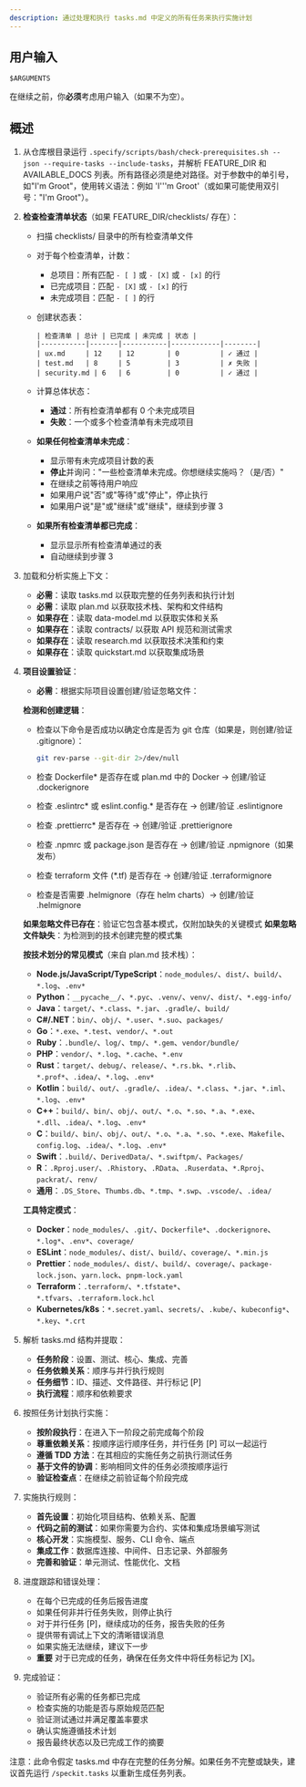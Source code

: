 ```yaml
---
description: 通过处理和执行 tasks.md 中定义的所有任务来执行实施计划
---
```


## 用户输入

```text
$ARGUMENTS
```

在继续之前，你**必须**考虑用户输入（如果不为空）。

## 概述

1. 从仓库根目录运行 `.specify/scripts/bash/check-prerequisites.sh --json --require-tasks --include-tasks`，并解析 FEATURE_DIR 和 AVAILABLE_DOCS 列表。所有路径必须是绝对路径。对于参数中的单引号，如"I'm Groot"，使用转义语法：例如 'I'\''m Groot'（或如果可能使用双引号："I'm Groot"）。

2. **检查检查清单状态**（如果 FEATURE_DIR/checklists/ 存在）：
   - 扫描 checklists/ 目录中的所有检查清单文件
   - 对于每个检查清单，计数：
     - 总项目：所有匹配 `- [ ]` 或 `- [X]` 或 `- [x]` 的行
     - 已完成项目：匹配 `- [X]` 或 `- [x]` 的行
     - 未完成项目：匹配 `- [ ]` 的行
   - 创建状态表：

     ```text
     | 检查清单 | 总计 | 已完成 | 未完成 | 状态 |
     |-----------|-------|-----------|------------|--------|
     | ux.md     | 12    | 12        | 0          | ✓ 通过 |
     | test.md   | 8     | 5         | 3          | ✗ 失败 |
     | security.md | 6   | 6         | 0          | ✓ 通过 |
     ```

   - 计算总体状态：
     - **通过**：所有检查清单都有 0 个未完成项目
     - **失败**：一个或多个检查清单有未完成项目

   - **如果任何检查清单未完成**：
     - 显示带有未完成项目计数的表
     - **停止**并询问："一些检查清单未完成。你想继续实施吗？（是/否）"
     - 在继续之前等待用户响应
     - 如果用户说"否"或"等待"或"停止"，停止执行
     - 如果用户说"是"或"继续"或"继续"，继续到步骤 3

   - **如果所有检查清单都已完成**：
     - 显示显示所有检查清单通过的表
     - 自动继续到步骤 3

3. 加载和分析实施上下文：
   - **必需**：读取 tasks.md 以获取完整的任务列表和执行计划
   - **必需**：读取 plan.md 以获取技术栈、架构和文件结构
   - **如果存在**：读取 data-model.md 以获取实体和关系
   - **如果存在**：读取 contracts/ 以获取 API 规范和测试需求
   - **如果存在**：读取 research.md 以获取技术决策和约束
   - **如果存在**：读取 quickstart.md 以获取集成场景

4. **项目设置验证**：
   - **必需**：根据实际项目设置创建/验证忽略文件：

   **检测和创建逻辑**：
   - 检查以下命令是否成功以确定仓库是否为 git 仓库（如果是，则创建/验证 .gitignore）：

     ```sh
     git rev-parse --git-dir 2>/dev/null
     ```

   - 检查 Dockerfile* 是否存在或 plan.md 中的 Docker → 创建/验证 .dockerignore
   - 检查 .eslintrc* 或 eslint.config.* 是否存在 → 创建/验证 .eslintignore
   - 检查 .prettierrc* 是否存在 → 创建/验证 .prettierignore
   - 检查 .npmrc 或 package.json 是否存在 → 创建/验证 .npmignore（如果发布）
   - 检查 terraform 文件 (*.tf) 是否存在 → 创建/验证 .terraformignore
   - 检查是否需要 .helmignore（存在 helm charts）→ 创建/验证 .helmignore

   **如果忽略文件已存在**：验证它包含基本模式，仅附加缺失的关键模式
   **如果忽略文件缺失**：为检测到的技术创建完整的模式集

   **按技术划分的常见模式**（来自 plan.md 技术栈）：
   - **Node.js/JavaScript/TypeScript**：`node_modules/`、`dist/`、`build/`、`*.log`、`.env*`
   - **Python**：`__pycache__/`、`*.pyc`、`.venv/`、`venv/`、`dist/`、`*.egg-info/`
   - **Java**：`target/`、`*.class`、`*.jar`、`.gradle/`、`build/`
   - **C#/.NET**：`bin/`、`obj/`、`*.user`、`*.suo`、`packages/`
   - **Go**：`*.exe`、`*.test`、`vendor/`、`*.out`
   - **Ruby**：`.bundle/`、`log/`、`tmp/`、`*.gem`、`vendor/bundle/`
   - **PHP**：`vendor/`、`*.log`、`*.cache`、`*.env`
   - **Rust**：`target/`、`debug/`、`release/`、`*.rs.bk`、`*.rlib`、`*.prof*`、`.idea/`、`*.log`、`.env*`
   - **Kotlin**：`build/`、`out/`、`.gradle/`、`.idea/`、`*.class`、`*.jar`、`*.iml`、`*.log`、`.env*`
   - **C++**：`build/`、`bin/`、`obj/`、`out/`、`*.o`、`*.so`、`*.a`、`*.exe`、`*.dll`、`.idea/`、`*.log`、`.env*`
   - **C**：`build/`、`bin/`、`obj/`、`out/`、`*.o`、`*.a`、`*.so`、`*.exe`、`Makefile`、`config.log`、`.idea/`、`*.log`、`.env*`
   - **Swift**：`.build/`、`DerivedData/`、`*.swiftpm/`、`Packages/`
   - **R**：`.Rproj.user/`、`.Rhistory`、`.RData`、`.Ruserdata`、`*.Rproj`、`packrat/`、`renv/`
   - **通用**：`.DS_Store`、`Thumbs.db`、`*.tmp`、`*.swp`、`.vscode/`、`.idea/`

   **工具特定模式**：
   - **Docker**：`node_modules/`、`.git/`、`Dockerfile*`、`.dockerignore`、`*.log*`、`.env*`、`coverage/`
   - **ESLint**：`node_modules/`、`dist/`、`build/`、`coverage/`、`*.min.js`
   - **Prettier**：`node_modules/`、`dist/`、`build/`、`coverage/`、`package-lock.json`、`yarn.lock`、`pnpm-lock.yaml`
   - **Terraform**：`.terraform/`、`*.tfstate*`、`*.tfvars`、`.terraform.lock.hcl`
   - **Kubernetes/k8s**：`*.secret.yaml`、`secrets/`、`.kube/`、`kubeconfig*`、`*.key`、`*.crt`

5. 解析 tasks.md 结构并提取：
   - **任务阶段**：设置、测试、核心、集成、完善
   - **任务依赖关系**：顺序与并行执行规则
   - **任务细节**：ID、描述、文件路径、并行标记 [P]
   - **执行流程**：顺序和依赖要求

6. 按照任务计划执行实施：
   - **按阶段执行**：在进入下一阶段之前完成每个阶段
   - **尊重依赖关系**：按顺序运行顺序任务，并行任务 [P] 可以一起运行
   - **遵循 TDD 方法**：在其相应的实施任务之前执行测试任务
   - **基于文件的协调**：影响相同文件的任务必须按顺序运行
   - **验证检查点**：在继续之前验证每个阶段完成

7. 实施执行规则：
   - **首先设置**：初始化项目结构、依赖关系、配置
   - **代码之前的测试**：如果你需要为合约、实体和集成场景编写测试
   - **核心开发**：实施模型、服务、CLI 命令、端点
   - **集成工作**：数据库连接、中间件、日志记录、外部服务
   - **完善和验证**：单元测试、性能优化、文档

8. 进度跟踪和错误处理：
   - 在每个已完成的任务后报告进度
   - 如果任何非并行任务失败，则停止执行
   - 对于并行任务 [P]，继续成功的任务，报告失败的任务
   - 提供带有调试上下文的清晰错误消息
   - 如果实施无法继续，建议下一步
   - **重要** 对于已完成的任务，确保在任务文件中将任务标记为 [X]。

9. 完成验证：
   - 验证所有必需的任务都已完成
   - 检查实施的功能是否与原始规范匹配
   - 验证测试通过并满足覆盖率要求
   - 确认实施遵循技术计划
   - 报告最终状态以及已完成工作的摘要

注意：此命令假定 tasks.md 中存在完整的任务分解。如果任务不完整或缺失，建议首先运行 `/speckit.tasks` 以重新生成任务列表。

